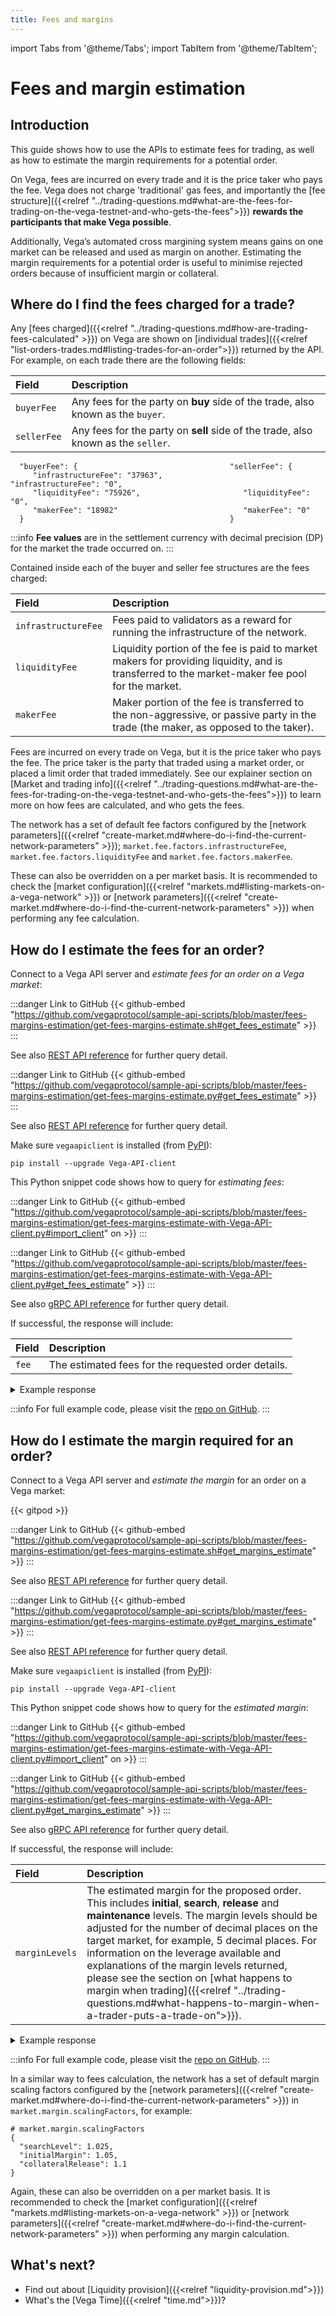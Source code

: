 ```yaml
---
title: Fees and margins 
---
```

import Tabs from '@theme/Tabs';
import TabItem from '@theme/TabItem';

# Fees and margin estimation

## Introduction

This guide shows how to use the APIs to estimate fees for trading, as well as how to estimate the margin requirements for a potential order.

On Vega, fees are incurred on every trade and it is the price taker who pays the fee. Vega does not charge 'traditional' gas fees, and importantly the [fee structure]({{<relref "../trading-questions.md#what-are-the-fees-for-trading-on-the-vega-testnet-and-who-gets-the-fees">}}) **rewards the participants that make Vega possible**.

Additionally, Vega’s automated cross margining system means gains on one market can be released and used as margin on another. Estimating the margin requirements for a potential order is useful to minimise rejected orders because of insufficient margin or collateral.

## Where do I find the fees charged for a trade?

Any [fees charged]({{<relref "../trading-questions.md#how-are-trading-fees-calculated" >}}) on Vega are shown on [individual trades]({{<relref "list-orders-trades.md#listing-trades-for-an-order">}}) returned by the API. For example, on each trade there are the following fields:

| Field          |  Description  |
| :----------------- | :------------- |
| `buyerFee` | Any fees for the party on **buy** side of the trade, also known as the `buyer`. |
| `sellerFee` | Any fees for the party on **sell** side of the trade, also known as the `seller`. |

```
  "buyerFee": {                                  "sellerFee": {
     "infrastructureFee": "37963",                  "infrastructureFee": "0",
     "liquidityFee": "75926",                       "liquidityFee": "0",
     "makerFee": "18982"                            "makerFee": "0"
  }                                              }
```

:::info
**Fee values** are in the settlement currency with decimal precision (DP) for the market the trade occurred on.
:::

Contained inside each of the buyer and seller fee structures are the fees charged:

| Field          |  Description  |
| :----------------- | :------------- |
| `infrastructureFee` | Fees paid to validators as a reward for running the infrastructure of the network. |
| `liquidityFee` | Liquidity portion of the fee is paid to market makers for providing liquidity, and is transferred to the market-maker fee pool for the market. |
| `makerFee` | Maker portion of the fee is transferred to the non-aggressive, or passive party in the trade (the maker, as opposed to the taker). |

Fees are incurred on every trade on Vega, but it is the price taker who pays the fee. The price taker is the party that traded using a market order, or placed a limit order that traded immediately. See our explainer section on [Market and trading info]({{<relref "../trading-questions.md#what-are-the-fees-for-trading-on-the-vega-testnet-and-who-gets-the-fees">}}) to learn more on how fees are calculated, and who gets the fees.

The network has a set of default fee factors configured by the [network parameters]({{<relref "create-market.md#where-do-i-find-the-current-network-parameters" >}}); `market.fee.factors.infrastructureFee`, `market.fee.factors.liquidityFee` and `market.fee.factors.makerFee`. 

These can also be overridden on a per market basis. It is recommended to check the [market configuration]({{<relref "markets.md#listing-markets-on-a-vega-network" >}}) or [network parameters]({{<relref "create-market.md#where-do-i-find-the-current-network-parameters" >}}) when performing any fee calculation.

## How do I estimate the fees for an order?

Connect to a Vega API server and *estimate fees for an order on a Vega market*:  

<Tabs groupId="codesamples1">
<TabItem value="shell-rest" label="Shell (REST)">

:::danger Link to GitHub
{{< github-embed "https://github.com/vegaprotocol/sample-api-scripts/blob/master/fees-margins-estimation/get-fees-margins-estimate.sh#get_fees_estimate" >}}
:::

See also [REST API reference](/api/rest/data-node/api/v1/trading_data.html#operation/EstimateFee) for further query detail.
</TabItem>
<TabItem value="python-rest" label="Python (REST)">

:::danger Link to GitHub
{{< github-embed "https://github.com/vegaprotocol/sample-api-scripts/blob/master/fees-margins-estimation/get-fees-margins-estimate.py#get_fees_estimate" >}}
:::

See also [REST API reference](/api/rest/data-node/api/v1/trading_data.html#operation/EstimateFee) for further query detail.
</TabItem>
<TabItem value="python-grpc" label="Python (gRPC)">

Make sure `vegaapiclient` is installed (from [PyPI](https://pypi.org/project/Vega-API-client/)):

```shell
pip install --upgrade Vega-API-client
```

This Python snippet code shows how to query for *estimating fees*:

:::danger Link to GitHub
{{< github-embed "https://github.com/vegaprotocol/sample-api-scripts/blob/master/fees-margins-estimation/get-fees-margins-estimate-with-Vega-API-client.py#import_client" on >}}
:::

:::danger Link to GitHub
{{< github-embed "https://github.com/vegaprotocol/sample-api-scripts/blob/master/fees-margins-estimation/get-fees-margins-estimate-with-Vega-API-client.py#get_fees_estimate" >}}
:::

See also [gRPC API reference](/api/grpc/#datanode.api.v1.EstimateFeeRequest) for further query detail.
</TabItem>
</Tabs>

If successful, the response will include:

| Field          |  Description  |
| :----------------- | :------------- |
| `fee` | The estimated fees for the requested order details. |

<details><summary>Example response</summary>

:::danger Link to GitHub
{{< github-embed "https://github.com/vegaprotocol/sample-api-scripts/blob/master/fees-margins-estimation/response-examples.txt#example_get_fees_estimate_response" on >}}
:::

</details>

:::info
For full example code, please visit the [repo on GitHub](https://github.com/vegaprotocol/sample-api-scripts/blob/master/fees-margins-estimation/).
:::




## How do I estimate the margin required for an order?

Connect to a Vega API server and *estimate the margin* for an order on a Vega market:  


{{< gitpod >}}

<Tabs groupId="codesamples2">
<TabItem value="shell-rest" label="Shell (REST)">

:::danger Link to GitHub
{{< github-embed "https://github.com/vegaprotocol/sample-api-scripts/blob/master/fees-margins-estimation/get-fees-margins-estimate.sh#get_margins_estimate" >}}
:::

  See also [REST API reference](/api/rest/data-node/api/v1/trading_data.html#operation/EstimateMargin) for further query detail.
</TabItem>
<TabItem value="python-rest" label="Python (REST)">

:::danger Link to GitHub
{{< github-embed "https://github.com/vegaprotocol/sample-api-scripts/blob/master/fees-margins-estimation/get-fees-margins-estimate.py#get_margins_estimate" >}}
:::

  See also [REST API reference](/api/rest/data-node/api/v1/trading_data.html#operation/EstimateMargin) for further query detail.
</TabItem>
<TabItem value="python-grpc" label="Python (gRPC)">

Make sure `vegaapiclient` is installed (from [PyPI](https://pypi.org/project/Vega-API-client/)):

```shell
pip install --upgrade Vega-API-client
```

This Python snippet code shows how to query for the *estimated margin*:

:::danger Link to GitHub
{{< github-embed "https://github.com/vegaprotocol/sample-api-scripts/blob/master/fees-margins-estimation/get-fees-margins-estimate-with-Vega-API-client.py#import_client" on >}}
:::

:::danger Link to GitHub
{{< github-embed "https://github.com/vegaprotocol/sample-api-scripts/blob/master/fees-margins-estimation/get-fees-margins-estimate-with-Vega-API-client.py#get_margins_estimate" >}}
:::

  See also [gRPC API reference](/api/grpc/#datanode.api.v1.EstimateMarginRequest) for further query detail.
</TabItem>
</Tabs>



If successful, the response will include:

| Field          |  Description  |
| :----------------- | :------------- |
| `marginLevels` | The estimated margin for the proposed order. This includes **initial**, **search**, **release** and **maintenance** levels. The margin levels should be adjusted for the number of decimal places on the target market, for example, 5 decimal places. For information on the leverage available and explanations of the margin levels returned, please see the section on [what happens to margin when trading]({{<relref "../trading-questions.md#what-happens-to-margin-when-a-trader-puts-a-trade-on">}}).|

<details><summary>Example response</summary>

:::danger Link to GitHub
{{< github-embed "https://github.com/vegaprotocol/sample-api-scripts/blob/master/fees-margins-estimation/response-examples.txt#example_get_margins_estimate_response" on >}}
:::

</details>

:::info
For full example code, please visit the [repo on GitHub](https://github.com/vegaprotocol/sample-api-scripts/blob/master/fees-margins-estimation/).
:::



In a similar way to fees calculation, the network has a set of default margin scaling factors configured by the [network parameters]({{<relref "create-market.md#where-do-i-find-the-current-network-parameters" >}}) in `market.margin.scalingFactors`, for example:

```
# market.margin.scalingFactors
{
  "searchLevel": 1.025,
  "initialMargin": 1.05,
  "collateralRelease": 1.1
}
```

Again, these can also be overridden on a per market basis. It is recommended to check the [market configuration]({{<relref "markets.md#listing-markets-on-a-vega-network" >}}) or [network parameters]({{<relref "create-market.md#where-do-i-find-the-current-network-parameters" >}}) when performing any margin calculation.


## What's next?

 * Find out about [Liquidity provision]({{<relref "liquidity-provision.md">}})
 * What's the [Vega Time]({{<relref "time.md">}})?
 
